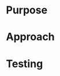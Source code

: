 # Purpose

<!-- A link to a Shortcut/Jira card should be included.

Any other context required for the pull request that isn't already in the ticket (one or two sentences). -->

# Approach

<!-- Key details about the implementation (new libraries/unique approaches).

For a new feature, this section will form part of the system design documentation.
This section should be used to explain to the reviewer how you've solved the issue to the degree where they have enough understanding and context to review it.

This section should be fairly high level. Specific complex chunks of code should include documentation in the form of comments. -->

# Testing

<!-- PR should already be passing any unit tests.

Explain how to test the content of the PR, and what done should look like (provide any details that are not already on the ticket).

If there's some issue with a code quality tool (like a false positive from static analysis) bring that up here and explain it.

Includes any relevant setup instructions that a reviewer with a working copy of the master branch would need (like "Run `npm install`" if you added a new package, or to run redis/queueing systems) -->
